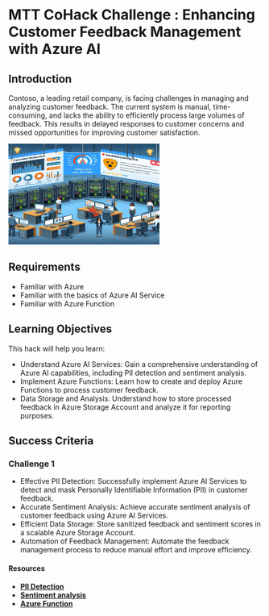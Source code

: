 # MTT CoHack Challenge : Enhancing Customer Feedback Management with Azure AI 

## Introduction

Contoso, a leading retail company, is facing challenges in managing and analyzing customer feedback. The current system is manual, time-consuming, and lacks the ability to efficiently process large volumes of feedback. This results in delayed responses to customer concerns and missed opportunities for improving customer satisfaction.

<img src="./images/image1.png" alt="image" width="300" height="200">

## Requirements

- Familiar with Azure 
- Familiar with the basics of Azure AI Service
- Familiar with Azure Function

## Learning Objectives

This hack will help you learn:

- Understand Azure AI Services: Gain a comprehensive understanding of Azure AI capabilities, including PII detection and sentiment analysis.
- Implement Azure Functions: Learn how to create and deploy Azure Functions to process customer feedback.
- Data Storage and Analysis: Understand how to store processed feedback in Azure Storage Account and analyze it for reporting purposes.

## Success Criteria

### Challenge 1

- Effective PII Detection: Successfully implement Azure AI Services to detect and mask Personally Identifiable Information (PII) in customer feedback.
- Accurate Sentiment Analysis: Achieve accurate sentiment analysis of customer feedback using Azure AI Services.
- Efficient Data Storage: Store sanitized feedback and sentiment scores in a scalable Azure Storage Account.
- Automation of Feedback Management: Automate the feedback management process to reduce manual effort and improve efficiency.
  
#### Resources

- [**PII Detection**](https://learn.microsoft.com/en-us/azure/ai-services/language-service/personally-identifiable-information/quickstart?tabs=windows&pivots=programming-language-python)
- [**Sentiment analysis**](https://learn.microsoft.com/en-us/azure/synapse-analytics/machine-learning/tutorial-cognitive-services-sentiment)
- [**Azure Function**](https://learn.microsoft.com/en-us/azure/azure-functions/functions-get-started?pivots=programming-language-python)


